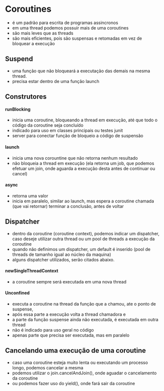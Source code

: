 # Coroutines
- é um padrão para escrita de programas assincronos
- em uma thread podemos possuir mais de uma coroutines
- são mais leves que as threads 
- são mais eficientes, pois são suspensas e retomadas em vez de bloquear a execução

## Suspend
- uma função que não bloqueará a executação das demais na mesma thread.
- precisa estar dentro de uma função launch

## Construtores
#### runBlocking
- inicia uma coroutine, bloqueando a thread em execução, até que todo o código da coroutine seja concluído
- indicado para uso em classes principais ou testes junit
- server para conectar função de bloqueio a código de suspensão

#### launch
- inicia uma nova corountine que não retorna nenhum resultado
- não bloqueia a thread em execução (ela retorna um job, que podemos efetuar um join, onde aguarda a execução desta antes de continuar ou cancel)

#### async
- retorna uma valor
- inicia em paralelo, similar ao launch, mas espera a coroutine chamada (que vai retornar) terminar a conclusão, antes de voltar

## Dispatcher
- dentro da coroutine (coroutine context), podemos indicar um dispatcher, caso deseje utilizar outra thread ou um pool de threads a execução da coroutine
- quando não definimos um dispatcher, um default é inserido (pool de threads de tamanho igual ao núcleo da maquina)
- alguns dispatcher utilizados, serão citados abaixo.

#### newSingleThreadContext
- a coroutine sempre será executada em uma nova thread 

#### Unconfined 
- executa a coroutine na thread da função que a chamou, ate o ponto de suspense, 
- após essa parte a execução volta a thread chamadora e 
- a parte da função suspense ainda não executada, é executada em outra thread
- não é indicado para uso geral no código
- apenas parte que precisa ser executada, mas em paralelo

## Cancelando uma execução de uma coroutine
- caso uma coroutine esteja muito lenta ou executando um processo longo, podemos cancelar a mesma
- podemos utilizar o join.cancelAndJoin(), onde aguadar o cancelamento da coroutine
- ou podemos fazer uso do yield(), onde fará sair da coroutine